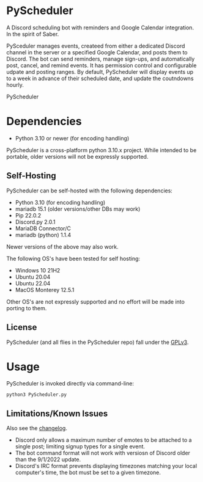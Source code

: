 # PyScheduler
A Discord scheduling bot with reminders and Google Calendar integration. In the
spirit of Saber.

PySceduler manages events, createed from either a dedicated Discord channel in
the server or a specified Google Calendar, and posts them to Discord.  The bot
can send reminders, manage sign-ups, and automatically post, cancel, and remind
events.  It has permission control and configurable udpate and posting ranges.
By default, PyScheduler will display events up to a week in advance of their
scheduled date, and update the coutndowns hourly.

PyScheduler 

# Dependencies
- Python 3.10 or newer (for encoding handling)

PyScheduler is a cross-platform python 3.10.x project.
While intended to be portable, older versions will not be expressly supported.

## Self-Hosting
PyScheduler can be self-hosted with the following dependencies:
- Python 3.10 (for encoding handling)
- mariadb 15.1 (older versions/other DBs may work)
- Pip 22.0.2
- Discord.py 2.0.1
- MariaDB Connector/C
- mariadb (python) 1.1.4

Newer versions of the above may also work. 

The following OS's have been tested for self hosting:
- Windows 10 21H2
- Ubuntu 20.04
- Ubuntu 22.04
- MacOS Monterey 12.5.1

Other OS's are not expressly supported and no effort will be made into porting
to them.

## License
PyScheduler (and all flies in the PyScheduler repo) fall under the [GPLv3](LICENSE.md).


# Usage
PyScheduler is invoked directly via command-line:
```
python3 PyScheduler.py
```

## Limitations/Known Issues
Also see the [changelog](CHANGELOG.md).
- Discord only allows a maximum number of emotes to be attached to a single
  post; limiting signup types for a single event.
- The bot command format will not work with versiosn of Discord older than the
  9/1/2022 update.
- Discord's IRC format prevents displaying timezones matching your local
  computer's time, the bot must be set to a given timezone.
